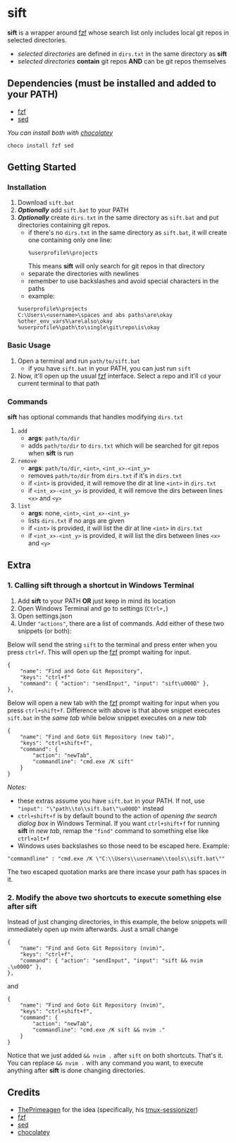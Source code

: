 # sift
**sift** is a wrapper around [fzf](https://github.com/junegunn/fzf) whose search list only includes local git repos in selected directories.
- *selected directories* are defined in `dirs.txt` in the same directory as **sift**
- *selected directories* **contain** git repos **AND** can be git repos themselves

## Dependencies (must be installed and added to your PATH)
- [fzf](https://github.com/junegunn/fzf)
- [sed](https://github.com/mbuilov/sed-windows)

*You can install both with [chocolatey](https://chocolatey.org/)*
```
choco install fzf sed
```

## Getting Started
### Installation
1. Download `sift.bat`
2. ***Optionally*** add `sift.bat` to your PATH
3. ***Optionally*** create `dirs.txt` in the same directory as `sift.bat` and put directories containing git repos.
    - if there's no `dirs.txt` in the same directory as `sift.bat`, it will create one containing only one line:
      ```
      %userprofile%\projects
      ```
      This means **sift** will only search for git repos in that directory
    - separate the directories with newlines
    - remember to use backslashes and avoid special characters in the paths
    - example:
    ```
    %userprofile%\projects
    C:\Users\<username>\spaces and abs paths\are\okay
    %other_env_vars%\are\also\okay
    %userprofile%\path\to\single\git\repo\is\okay
    ```
### Basic Usage
1. Open a terminal and run `path/to/sift.bat`
    - if you have `sift.bat` in your PATH, you can just run `sift`
2. Now, it'll open up the usual [fzf](https://github.com/junegunn/fzf) interface. Select a repo and it'll `cd` your current terminal to that path

### Commands
**sift** has optional commands that handles modifying `dirs.txt`
1. `add`
    - **args**: `path/to/dir`
    - adds `path/to/dir` to `dirs.txt` which will be searched for git repos when **sift** is run
2. `remove`
    - **args**: `path/to/dir`, `<int>`, `<int_x>-<int_y>`
    - removes `path/to/dir` from `dirs.txt` if it's in `dirs.txt`
    - if `<int>` is provided, it will remove the dir at line `<int>` in `dirs.txt`
    - if `<int_x>-<int_y>` is provided, it will remove the dirs between lines `<x>` and `<y>`
3. `list`
    - **args**: none, `<int>`, `<int_x>-<int_y>`
    - lists `dirs.txt` if no args are given
    - if `<int>` is provided, it will list the dir at line `<int>` in `dirs.txt`
    - if `<int_x>-<int_y>` is provided, it will list the dirs between lines `<x>` and `<y>`

## Extra
### 1. Calling sift through a shortcut in Windows Terminal
1. Add **sift** to your PATH **OR** just keep in mind its location
2. Open Windows Terminal and go to settings (`Ctrl+,`)
3. Open settings.json
4. Under `"actions"`, there are a list of commands. Add either of these two snippets (or both):

Below will send the string `sift` to the terminal and press enter when you press `ctrl+f`. This will open up the [fzf](https://github.com/junegunn/fzf) prompt waiting for input.
```
{
    "name": "Find and Goto Git Repository",
    "keys": "ctrl+f"
    "command": { "action": "sendInput", "input": "sift\u000D" },
},          
```
Below will open a new tab with the [fzf](https://github.com/junegunn/fzf) prompt waiting for input when you press `ctrl+shift+f`. Difference with above is that above snippet executes `sift.bat` in the *same tab* while below snippet executes on a *new tab*
```
{
    "name": "Find and Goto Git Repository (new tab)",
    "keys": "ctrl+shift+f",
    "command": {
        "action": "newTab",
        "commandline": "cmd.exe /K sift"
    }
}
```

*Notes:* 
- these extras assume you have `sift.bat` in your PATH. If not, use `"input": "\"path\\to\\sift.bat\"\u000D"` instead
- `ctrl+shift+f` is by default bound to the action of *opening the search dialog box* in Windows Terminal. If you want `ctrl+shift+f` for running **sift** in *new tab*, remap the `"find"` command to something else like `ctrl+alt+f`
- Windows uses backslashes so those need to be escaped here. Example:
```
"commandline" : "cmd.exe /K \"C:\\Users\\username\\tools\\sift.bat\""
```
The two escaped quotation marks are there incase your path has spaces in it.

### 2. Modify the above two shortcuts to execute something else after **sift**

Instead of just changing directories, in this example, the below snippets will immediately open up nvim afterwards. Just a small change
```
{
    "name": "Find and Goto Git Repository (nvim)",
    "keys": "ctrl+f",
    "command": { "action": "sendInput", "input": "sift && nvim .\u000D" },
}, 
```
and 
```
{
    "name": "Find and Goto Git Repository (nvim)",
    "keys": "ctrl+shift+f",
    "command": {
        "action": "newTab",
        "commandline": "cmd.exe /K sift && nvim ."
    }
}
```
Notice that we just added `&& nvim .` after `sift` on both shortcuts. That's it. You can replace `&& nvim .` with any command you want, to execute anything after **sift** is done changing directories.

## Credits
- [ThePrimeagen](https://github.com/ThePrimeagen) for the idea (specifically, his [tmux-sessionizer](https://github.com/ThePrimeagen/.dotfiles/blob/master/bin/.local/scripts/tmux-sessionizer))
- [fzf](https://github.com/junegunn/fzf)
- [sed](https://github.com/mbuilov/sed-windows)
- [chocolatey](https://chocolatey.org/)

